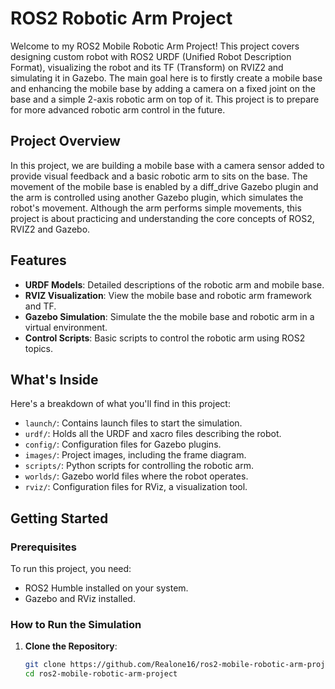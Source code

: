 # ROS2 Robotic Arm Project

Welcome to my ROS2 Mobile Robotic Arm Project! This project covers designing custom robot with ROS2 URDF (Unified Robot Description Format), visualizing the robot and its TF (Transform) on RVIZ2 and simulating it in Gazebo. The main goal here is to firstly create a mobile base and enhancing the mobile base by adding a camera on a fixed joint on the base  and a simple 2-axis robotic arm on top of it. This project is to prepare for more advanced robotic arm control in the future.

## Project Overview

In this project, we are building a mobile base with a camera sensor added to provide visual feedback and a basic robotic arm to sits on the base. The movement of the mobile base is enabled by a diff_drive Gazebo plugin and the arm is controlled using another Gazebo plugin, which simulates the robot's movement. Although the arm performs simple movements, this project is about practicing and understanding the core concepts of ROS2, RVIZ2 and Gazebo.

## Features

- **URDF Models**: Detailed descriptions of the robotic arm and mobile base.
- **RVIZ Visualization**: View the mobile base and robotic arm framework and TF.
- **Gazebo Simulation**: Simulate the the mobile base and robotic arm in a virtual environment.
- **Control Scripts**: Basic scripts to control the robotic arm using ROS2 topics.

## What's Inside

Here's a breakdown of what you'll find in this project:

- `launch/`: Contains launch files to start the simulation.
- `urdf/`: Holds all the URDF and xacro files describing the robot.
- `config/`: Configuration files for Gazebo plugins.
- `images/`: Project images, including the frame diagram.
- `scripts/`: Python scripts for controlling the robotic arm.
- `worlds/`: Gazebo world files where the robot operates.
- `rviz/`: Configuration files for RViz, a visualization tool.

## Getting Started

### Prerequisites

To run this project, you need:
- ROS2 Humble installed on your system.
- Gazebo and RViz installed.

### How to Run the Simulation

1. **Clone the Repository**:
   ```sh
   git clone https://github.com/Realone16/ros2-mobile-robotic-arm-project.git
   cd ros2-mobile-robotic-arm-project
